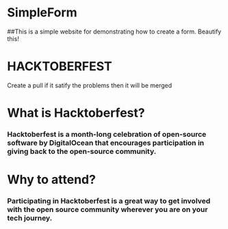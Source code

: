 # SimpleForm

##This is a simple website for demonstrating how to create a form. Beautify this!

# HACKTOBERFEST
Create a pull if it satify the problems then it will be merged
# What is Hacktoberfest?
### Hacktoberfest is a month-long celebration of open-source software by DigitalOcean that encourages participation in giving back to the open-source community.

# Why to attend?
### Participating in Hacktoberfest is a great way to get involved with the open source community wherever you are on your tech journey.
